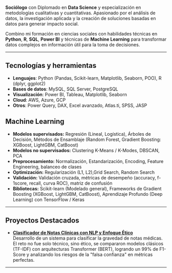  **Sociólogo** con Diplomado en **Data Science** y especialización en metodologías cualitativas y cuantitativas. Apasionado por el análisis de datos, la investigación aplicada y la creación de soluciones basadas en datos para generar impacto social.

Combino mi formación en ciencias sociales con habilidades técnicas en **Python**, **R**, **SQL**, **Power BI** y técnicas de **Machine Learning** para transformar datos complejos en información útil para la toma de decisiones.

---

## Tecnologías y herramientas

- **Lenguajes**: Python (Pandas, Scikit-learn, Matplotlib, Seaborn, POO), R (dplyr, ggplot2)
- **Bases de datos**: MySQL, SQL Server, PostgreSQL
- **Visualización**: Power BI, Tableau, Matplotlib, Seaborn
- **Cloud**: AWS, Azure, GCP
- **Otros**: Power Query, DAX, Excel avanzado, Atlas.ti, SPSS, JASP
  
## Machine Learning
- **Modelos supervisados:** Regresión (Lineal, Logística), Árboles de Decisión, Métodos de Ensamblaje (Random Forest, Gradient Boosting: XGBoost, LightGBM, CatBoost)
- **Modelos no supervisados:** Clustering K-Means / K-Modes, DBSCAN, PCA
- **Preprocesamiento:** Normalización, Estandarización, Encoding, Feature Engineering, balanceo de clases
- **Optimización:** Regularización (L1, L2),Grid Search, Random Search
- **Validación:** Validación cruzada, métricas de desempeño (accuracy, f-1score, recall, curva ROC), matriz de confusión
- **Bibliotecas:** Scikit-learn (Modelado general), Frameworks de Gradient Boosting (XGBoost, LightGBM, CatBoost), Aprendizaje Profundo (Deep Learning) con TensorFlow / Keras

---

## Proyectos Destacados


- **[Clasificador de Notas Clínicas con NLP y Enfoque Ético](https://github.com/CristianRiquelmeF/NLP-aplicado-a-Clasificacion-de-Notas-Clinicas)**   
  Desarrollo de un sistema para clasificar la gravedad de notas médicas. El reto no fue solo técnico, sino ético, se compararon modelos clásicos (TF-IDF) con arquitecturas Transformer (BERT), logrando un 99% de F1-Score y analizando los riesgos de la "falsa confianza" en métricas perfectas.
  
---

